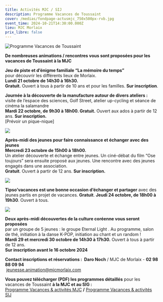 ```yaml
---
title: Activités MJC / SIJ
description: Programme Vacances de Toussaint
cover: /medias/fondpage-actusmjc_750x500px-rvb.jpg
event_time: 2024-10-21T14:30:00.000Z
lieu: MJC Morlaix
prix_libre: false
---
```

![Programme Vacances de Toussaint](/medias/header750px-progactivitémjc-toussaint2024.jpg "MJC octobre 2024")

**De nombreuses animations / rencontres vous sont proposées pour les vacances de Toussaint à la MJC** 

**Jeu de piste et d’énigme familiale “La mémoire du temps”** \
pour découvrir les différents lieux de Morlaix. \
**Lundi 21 octobre de 14h30 à 16h30.** \
**Gratuit.** Ouvert à tous à partir de 10 ans et pour les familles. **Sur inscription**.

**Journée à la découverte de la manufacture autour de divers ateliers :** \
visite de l’espace des sciences, Golf Street, atelier up-cycling et séance de cinéma la salamandre  \
**Mardi 22 octobre, de 9h30 à 18h00. Gratuit.** Ouvert aux ados à partir de 12 ans. **Sur inscription.** \
\[Prévoir un pique-nique]

![](/medias/am-jeunes-23-09_visuel2-750px.jpg)

**Après-midi des jeunes pour faire connaissance et échanger avec des jeunes** \
**Mercredi 23 octobre de 15h00 à 18h00.** \
Un atelier découverte et échange entre jeunes. Un ciné-débat du film “Ose toujours” sera ensuite proposé aux jeunes. Une rencontre avec des jeunes engagés dans une association.\
**Gratuit**. Ouvert à partir de 12 ans. **Sur inscription.**

![](/medias/tipso’voyages-visuel2-750px.jpg)

**Tipso’vacances est une bonne occasion d’échanger et partager** avec des jeunes partis en projet de vacances. **Gratuit**. **Jeudi 24 octobre, de 18h00 à 19h30**. Ouvert à tous.

![](/medias/affiche-journée-coréene-visuel750px.jpg)

**Deux après-midi découvertes de la culture coréenne vous seront proposées** \
par un groupe de 5 jeunes : le groupe Eternal Light .  Au programme, salon de thé, initiation à la danse K-POP, initiation au chant et un random ! \
**Mardi 29 et mercredi 30 octobre de 14h30 à 17h30.** Ouvert à tous à partir de 12 ans.\
**Sur inscription avant le 16 octobre 2024**

**Contact inscriptions et réservations :  Daro Noch** / MJC de Morlaix - **02 98 88 09 94**\
 [jeunesse.animation@mjcmorlaix.com](mailto:jeunesse.animation@mjcmorlaix.com)

**Vous pouvez télécharger (PDF) les programmes détaillés** pour les vacances de Toussaint **à la MJC et au SIG :**\
[Programme Vacances & activités MJC](https://www.mjcmorlaix.com/medias/prog_vactoussaint2024-mjc.pdf)    **/**    [Programme Vacances & activités SIJ](https://www.mjcmorlaix.com/medias/prog_vactoussaint2024-ig.pdf)